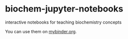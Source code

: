 # biochem-jupyter-notebooks
interactive notebooks for teaching biochemistry concepts

You can use them on [mybinder.org](https://mybinder.org/v2/gh/harmsm/biochem-jupyter-notebooks/master).

